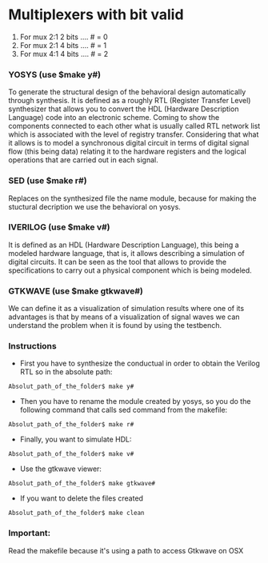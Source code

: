 # Multiplexers with bit valid 

1. For 				mux 2:1 2 bits	....	 	# =	0
2. For 				mux 2:1 4 bits 	....		# =	1
3. For 				mux 4:1 4 bits 	....		# = 2


### 						YOSYS 		(use $make	y#)
To generate the structural design of the behavioral design automatically through synthesis.
It is defined as a roughly RTL (Register Transfer Level) synthesizer that allows you to convert the HDL (Hardware
Description Language) code into an electronic scheme. Coming to show the components connected to each other what
is usually called RTL network list which is associated with the level of registry transfer. Considering that what 
it allows is to model a synchronous digital circuit in terms of digital signal flow (this being data) relating 
it to the hardware registers and the logical operations that are carried out in each signal.


### 						SED				(use $make	r#)
Replaces on the synthesized file the name module, because for making the stuctural decription we use the
behavioral on yosys.


### 					 IVERILOG 		(use $make v#)
It is defined as an HDL (Hardware Description Language), this being a modeled hardware language, that is, it allows
describing a simulation of digital circuits. It can be seen as the tool that allows to provide the specifications to carry
out a physical component which is being modeled. 


### 					GTKWAVE   		(use $make gtkwave#)
We can define it as a visualization of simulation results where one of its advantages is that by means of a visualization
of signal waves we can understand the problem when it is found by using the testbench.


###                  Instructions 
* First you have to synthesize the conductual in order to obtain the Verilog RTL so in the absolute path:

~~~
Absolut_path_of_the_folder$ make y# 
~~~

* Then you have to rename the module created by yosys, so you do the following command that calls sed command from the makefile: 

~~~
Absolut_path_of_the_folder$ make r#
~~~


* Finally, you want to simulate HDL:

~~~~
Absolut_path_of_the_folder$ make v#
~~~~


* Use the gtkwave viewer:

~~~~
Absolut_path_of_the_folder$ make gtkwave#
~~~~

* If you want to delete the files created

~~~~
Absolut_path_of_the_folder$ make clean
~~~~



### Important:
Read the makefile because it's using a path to access Gtkwave on OSX
